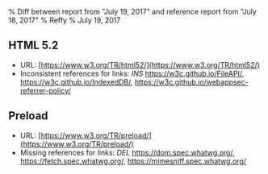 % Diff between report from "July 19, 2017" and reference report from "July 18, 2017"
% Reffy
% July 19, 2017

## HTML 5.2

- URL: [https://www.w3.org/TR/html52/](https://www.w3.org/TR/html52/)
- Inconsistent references for links: *INS* https://w3c.github.io/FileAPI/, https://w3c.github.io/IndexedDB/, https://w3c.github.io/webappsec-referrer-policy/


## Preload

- URL: [https://www.w3.org/TR/preload/](https://www.w3.org/TR/preload/)
- Missing references for links: *DEL* https://dom.spec.whatwg.org/, https://fetch.spec.whatwg.org/, https://mimesniff.spec.whatwg.org/


